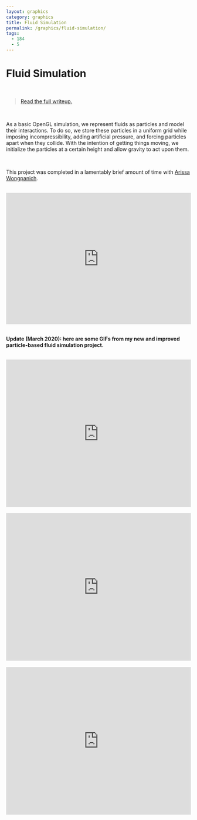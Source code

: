 ```yaml
---
layout: graphics
category: graphics
title: Fluid Simulation
permalink: /graphics/fluid-simulation/
tags:
  - 184
  - 5
---
```


# Fluid Simulation

<br />

> [Read the full writeup.](/graphics/1845)

<br />

As a basic OpenGL simulation, we represent fluids as particles and model their interactions. To do so, we store these particles in a uniform grid while imposing incompressibility, adding artificial pressure, and forcing particles apart when they collide. With the intention of getting things moving, we initialize the particles at a certain height and allow gravity to act upon them.

<br />

This project was completed in a lamentably brief amount of time with [Arissa Wongpanich](http://arissaw.weebly.com/).

<br />

<div style="position: relative; padding-bottom: 70.80%"><iframe src="https://gfycat.com/ifr/GiftedConsciousIbex" frameborder="0" scrolling="no" width="100%" height="100%" style="position: absolute; top: 0; left: 0" allowfullscreen></iframe></div>

<br />

**Update (March 2020): here are some GIFs from my new and improved particle-based fluid simulation project.**

<br />

<div style="position: relative; padding-bottom: calc(70.80% + 44px)">
  <iframe src="https://gfycat.com/ifr/pastelgentleglassfrog" frameborder="0" scrolling="no" allowfullscreen
  width="100%" height="100%" style="position: absolute; top: 0; left: 0" allowfullscreen></iframe>
</div>

<br />

<div style="position: relative; padding-bottom: calc(70.80% + 44px)">
  <iframe src="https://gfycat.com/ifr/quarterlyshallowallosaurus" frameborder="0" scrolling="no" allowfullscreen
  width="100%" height="100%" style="position: absolute; top: 0; left: 0" allowfullscreen></iframe>
</div>

<br />

<div style="position: relative; padding-bottom: calc(70.80% + 44px)">
  <iframe src="https://gfycat.com/ifr/fabulousmelodiclacewing" frameborder="0" scrolling="no" allowfullscreen
  width="100%" height="100%" style="position: absolute; top: 0; left: 0" allowfullscreen></iframe>
</div>
